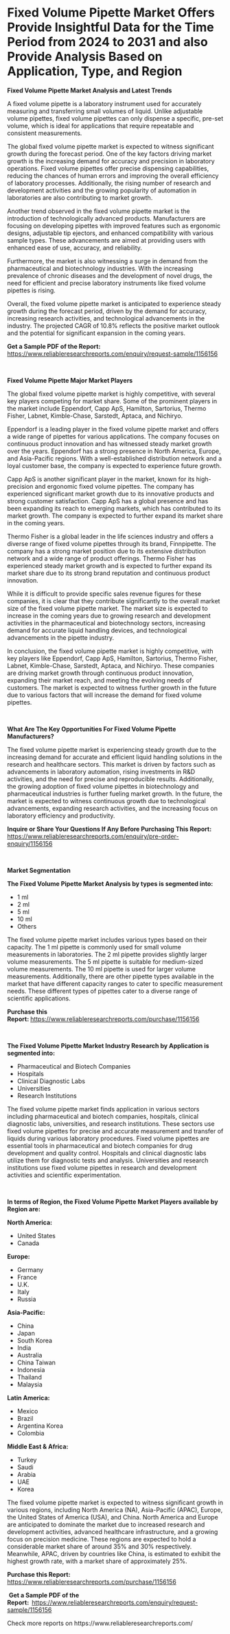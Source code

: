 <p><h1>Fixed Volume Pipette Market Offers Provide Insightful Data for the Time Period from 2024 to 2031 and also Provide Analysis Based on Application, Type, and Region</h1></p><p><strong>Fixed Volume Pipette Market Analysis and Latest Trends</strong></p>
<p><p>A fixed volume pipette is a laboratory instrument used for accurately measuring and transferring small volumes of liquid. Unlike adjustable volume pipettes, fixed volume pipettes can only dispense a specific, pre-set volume, which is ideal for applications that require repeatable and consistent measurements.</p><p>The global fixed volume pipette market is expected to witness significant growth during the forecast period. One of the key factors driving market growth is the increasing demand for accuracy and precision in laboratory operations. Fixed volume pipettes offer precise dispensing capabilities, reducing the chances of human errors and improving the overall efficiency of laboratory processes. Additionally, the rising number of research and development activities and the growing popularity of automation in laboratories are also contributing to market growth.</p><p>Another trend observed in the fixed volume pipette market is the introduction of technologically advanced products. Manufacturers are focusing on developing pipettes with improved features such as ergonomic designs, adjustable tip ejectors, and enhanced compatibility with various sample types. These advancements are aimed at providing users with enhanced ease of use, accuracy, and reliability.</p><p>Furthermore, the market is also witnessing a surge in demand from the pharmaceutical and biotechnology industries. With the increasing prevalence of chronic diseases and the development of novel drugs, the need for efficient and precise laboratory instruments like fixed volume pipettes is rising.</p><p>Overall, the fixed volume pipette market is anticipated to experience steady growth during the forecast period, driven by the demand for accuracy, increasing research activities, and technological advancements in the industry. The projected CAGR of 10.8% reflects the positive market outlook and the potential for significant expansion in the coming years.</p></p>
<p><strong>Get a Sample PDF of the Report:&nbsp;</strong> <a href="https://www.reliableresearchreports.com/enquiry/request-sample/1156156">https://www.reliableresearchreports.com/enquiry/request-sample/1156156</a></p>
<p>&nbsp;</p>
<p><strong>Fixed Volume Pipette Major Market Players</strong></p>
<p><p>The global fixed volume pipette market is highly competitive, with several key players competing for market share. Some of the prominent players in the market include Eppendorf, Capp ApS, Hamilton, Sartorius, Thermo Fisher, Labnet, Kimble-Chase, Sarstedt, Aptaca, and Nichiryo.</p><p>Eppendorf is a leading player in the fixed volume pipette market and offers a wide range of pipettes for various applications. The company focuses on continuous product innovation and has witnessed steady market growth over the years. Eppendorf has a strong presence in North America, Europe, and Asia-Pacific regions. With a well-established distribution network and a loyal customer base, the company is expected to experience future growth.</p><p>Capp ApS is another significant player in the market, known for its high-precision and ergonomic fixed volume pipettes. The company has experienced significant market growth due to its innovative products and strong customer satisfaction. Capp ApS has a global presence and has been expanding its reach to emerging markets, which has contributed to its market growth. The company is expected to further expand its market share in the coming years.</p><p>Thermo Fisher is a global leader in the life sciences industry and offers a diverse range of fixed volume pipettes through its brand, Finnpipette. The company has a strong market position due to its extensive distribution network and a wide range of product offerings. Thermo Fisher has experienced steady market growth and is expected to further expand its market share due to its strong brand reputation and continuous product innovation.</p><p>While it is difficult to provide specific sales revenue figures for these companies, it is clear that they contribute significantly to the overall market size of the fixed volume pipette market. The market size is expected to increase in the coming years due to growing research and development activities in the pharmaceutical and biotechnology sectors, increasing demand for accurate liquid handling devices, and technological advancements in the pipette industry.</p><p>In conclusion, the fixed volume pipette market is highly competitive, with key players like Eppendorf, Capp ApS, Hamilton, Sartorius, Thermo Fisher, Labnet, Kimble-Chase, Sarstedt, Aptaca, and Nichiryo. These companies are driving market growth through continuous product innovation, expanding their market reach, and meeting the evolving needs of customers. The market is expected to witness further growth in the future due to various factors that will increase the demand for fixed volume pipettes.</p></p>
<p>&nbsp;</p>
<p><strong>What Are The Key Opportunities For Fixed Volume Pipette Manufacturers?</strong></p>
<p><p>The fixed volume pipette market is experiencing steady growth due to the increasing demand for accurate and efficient liquid handling solutions in the research and healthcare sectors. This market is driven by factors such as advancements in laboratory automation, rising investments in R&D activities, and the need for precise and reproducible results. Additionally, the growing adoption of fixed volume pipettes in biotechnology and pharmaceutical industries is further fueling market growth. In the future, the market is expected to witness continuous growth due to technological advancements, expanding research activities, and the increasing focus on laboratory efficiency and productivity.</p></p>
<p><strong>Inquire or Share Your Questions If Any Before Purchasing This Report:</strong> <a href="https://www.reliableresearchreports.com/enquiry/pre-order-enquiry/1156156">https://www.reliableresearchreports.com/enquiry/pre-order-enquiry/1156156</a></p>
<p>&nbsp;</p>
<p><strong>Market Segmentation</strong></p>
<p><strong>The Fixed Volume Pipette Market Analysis by types is segmented into:</strong></p>
<p><ul><li>1 ml</li><li>2 ml</li><li>5 ml</li><li>10 ml</li><li>Others</li></ul></p>
<p><p>The fixed volume pipette market includes various types based on their capacity. The 1 ml pipette is commonly used for small volume measurements in laboratories. The 2 ml pipette provides slightly larger volume measurements. The 5 ml pipette is suitable for medium-sized volume measurements. The 10 ml pipette is used for larger volume measurements. Additionally, there are other pipette types available in the market that have different capacity ranges to cater to specific measurement needs. These different types of pipettes cater to a diverse range of scientific applications.</p></p>
<p><strong>Purchase this Report:&nbsp;</strong><a href="https://www.reliableresearchreports.com/purchase/1156156">https://www.reliableresearchreports.com/purchase/1156156</a></p>
<p>&nbsp;</p>
<p><strong>The Fixed Volume Pipette Market Industry Research by Application is segmented into:</strong></p>
<p><ul><li>Pharmaceutical and Biotech Companies</li><li>Hospitals</li><li>Clinical Diagnostic Labs</li><li>Universities</li><li>Research Institutions</li></ul></p>
<p><p>The fixed volume pipette market finds application in various sectors including pharmaceutical and biotech companies, hospitals, clinical diagnostic labs, universities, and research institutions. These sectors use fixed volume pipettes for precise and accurate measurement and transfer of liquids during various laboratory procedures. Fixed volume pipettes are essential tools in pharmaceutical and biotech companies for drug development and quality control. Hospitals and clinical diagnostic labs utilize them for diagnostic tests and analysis. Universities and research institutions use fixed volume pipettes in research and development activities and scientific experimentation.</p></p>
<p>&nbsp;</p>
<p><strong>In terms of Region, the Fixed Volume Pipette Market Players available by Region are:</strong></p>
<p>
    <p> <strong> North America: </strong>
        <ul>
            <li>United States</li>
            <li>Canada</li>
        </ul>
        </p> 
    <p> <strong> Europe: </strong>
        <ul>
            <li>Germany</li>
            <li>France</li>
            <li>U.K.</li>
            <li>Italy</li>
            <li>Russia</li>
        </ul>
        </p> 
    <p> <strong> Asia-Pacific: </strong>
        <ul>
            <li>China</li>
            <li>Japan</li>
            <li>South Korea</li>
            <li>India</li>
            <li>Australia</li>
            <li>China Taiwan</li>
            <li>Indonesia</li>
            <li>Thailand</li>
            <li>Malaysia</li>
        </ul>
        </p> 
    <p> <strong> Latin America: </strong>
        <ul>
            <li>Mexico</li>
            <li>Brazil</li>
            <li>Argentina Korea</li>
            <li>Colombia</li>
        </ul>
        </p> 
    <p> <strong> Middle East & Africa: </strong>
        <ul>
            <li>Turkey</li>
            <li>Saudi</li>
            <li>Arabia</li>
            <li>UAE</li>
            <li>Korea</li>
        </ul>
    </p>
    </p>
<p><p>The fixed volume pipette market is expected to witness significant growth in various regions, including North America (NA), Asia-Pacific (APAC), Europe, the United States of America (USA), and China. North America and Europe are anticipated to dominate the market due to increased research and development activities, advanced healthcare infrastructure, and a growing focus on precision medicine. These regions are expected to hold a considerable market share of around 35% and 30% respectively. Meanwhile, APAC, driven by countries like China, is estimated to exhibit the highest growth rate, with a market share of approximately 25%.</p></p>
<p><strong>Purchase this Report: </strong><a href="https://www.reliableresearchreports.com/purchase/1156156">https://www.reliableresearchreports.com/purchase/1156156</a></p>
<p>&nbsp;<strong>Get a Sample PDF of the Report:&nbsp;&nbsp;</strong><a href="https://www.reliableresearchreports.com/enquiry/request-sample/1156156">https://www.reliableresearchreports.com/enquiry/request-sample/1156156</a></p>
<p><strong></strong></p>
<p>Check more reports on https://www.reliableresearchreports.com/</p>